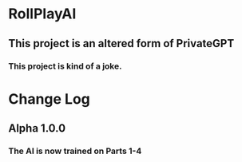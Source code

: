 # RollPlayAI
## This project is an altered form of PrivateGPT
### This project is kind of a joke.


# Change Log

## Alpha 1.0.0

### The AI is now trained on Parts 1-4
